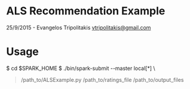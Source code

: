 # ALS Recommendation Example

25/9/2015 - Evangelos Tripolitakis
vtripolitakis@gmail.com

# Usage
$ cd $SPARK_HOME
$ ./bin/spark-submit --master local[*]  \
> /path_to/ALSExample.py /path_to/ratings_file /path_to/output_files 